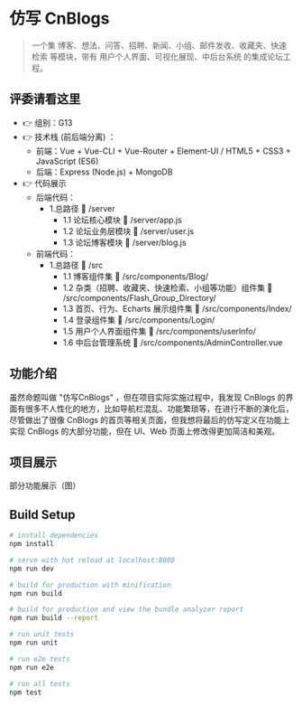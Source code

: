 # 仿写 CnBlogs  

> 一个集 博客、想法、问答、招聘、新闻、小组、邮件发收、收藏夹、快速检索 等模块，带有 用户个人界面、可视化展现、中后台系统 的集成论坛工程。

## 评委请看这里
- 👉 组别：G13 
- 👉 技术栈 (前后端分离) ：
  - 前端：Vue + Vue-CLI + Vue-Router + Element-UI / HTML5 + CSS3 + JavaScript (ES6)
  - 后端：Express (Node.js) + MongoDB
- 👉 代码展示
  - 后端代码：
    - 1.总路径 📂 /server 
      - 1.1 论坛核心模块 📂 /server/app.js 
      - 1.2 论坛业务层模块 📂 /server/user.js 
      - 1.3 论坛博客模块 📂 /server/blog.js 
  - 前端代码：
    - 1.总路径 📂 /src 
      - 1.1 博客组件集 📂 /src/components/Blog/ 
      - 1.2 杂类（招聘、收藏夹、快速检索、小组等功能）组件集 📂 /src/components/Flash_Group_Directory/
      - 1.3 首页、行为、Echarts 展示组件集 📂 /src/components/Index/
      - 1.4 登录组件集 📂 /src/components/Login/
      - 1.5 用户个人界面组件集 📂 /src/components/userInfo/
      - 1.6 中后台管理系统 📂 /src/components/AdminController.vue

## 功能介绍
虽然命题叫做 "仿写CnBlogs" ，但在项目实际实施过程中，我发现 CnBlogs 的界面有很多不人性化的地方，比如导航栏混乱、功能繁琐等，在进行不断的演化后，尽管做出了很像 CnBlogs 的首页等相关页面，但我想将最后的仿写定义在功能上实现 CnBlogs 的大部分功能，但在 UI、Web 页面上修改得更加简洁和美观。

## 项目展示
   部分功能展示（图）
## Build Setup

``` bash
# install dependencies
npm install

# serve with hot reload at localhost:8080
npm run dev

# build for production with minification
npm run build

# build for production and view the bundle analyzer report
npm run build --report

# run unit tests
npm run unit

# run e2e tests
npm run e2e

# run all tests
npm test
```
